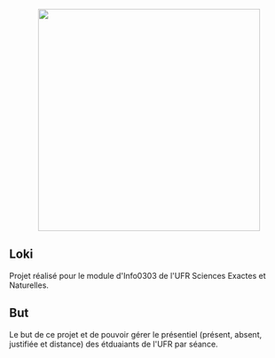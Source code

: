 <p align="center"><a href="https://laravel.com" target="_blank"><img src="https://raw.githubusercontent.com/laravel/art/master/logo-lockup/5%20SVG/2%20CMYK/1%20Full%20Color/laravel-logolockup-cmyk-red.svg" width="400"></a></p>

## Loki

Projet réalisé pour le module d'Info0303 de l'UFR Sciences Exactes et Naturelles.


## But

Le but de ce projet et de pouvoir gérer le présentiel (présent, absent, justifiée et distance) des étduaiants de l'UFR par séance.
